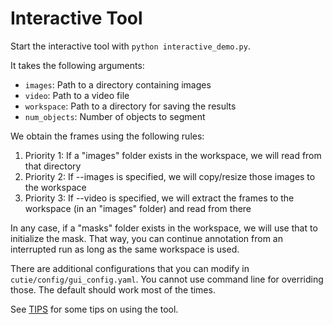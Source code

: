 # Interactive Tool

Start the interactive tool with `python interactive_demo.py`.

It takes the following arguments:

- `images`: Path to a directory containing images
- `video`: Path to a video file
- `workspace`: Path to a directory for saving the results
- `num_objects`: Number of objects to segment

We obtain the frames using the following rules:

1. Priority 1: If a "images" folder exists in the workspace, we will read from that directory
2. Priority 2: If --images is specified, we will copy/resize those images to the workspace
3. Priority 3: If --video is specified, we will extract the frames to the workspace (in an "images" folder) and read from there

In any case, if a "masks" folder exists in the workspace, we will use that to initialize the mask.
That way, you can continue annotation from an interrupted run as long as the same workspace is used.

There are additional configurations that you can modify in `cutie/config/gui_config.yaml`. You cannot use command line for overriding those. The default should work most of the times.

See [TIPS](../gui/TIPS.md) for some tips on using the tool.
